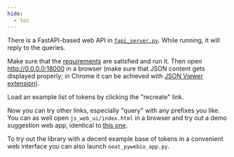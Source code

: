 ```yaml
---
hide:
  - toc
---
```


There is a FastAPI-based web API in [`fapi_server.py`](https://github.com/djfedos/djfedos-search/blob/main/lib_search_sdk.py). While running, it will reply 
to the queries.

Make sure that the [requirements](https://github.com/djfedos/djfedos-search/blob/main/requirements.txt)
are satisfied and run it.
Then open http://0.0.0.0:18000 in a browser (make sure that JSON content gets 
displayed properly; in Chrome it can be achieved with 
[JSON Viewer extension](https://chrome.google.com/webstore/detail/json-viewer/gbmdgpbipfallnflgajpaliibnhdgobh)).

Load an example list of tokens by clicking the "recreate" link.

Now you can try other links, especially "query" with any prefixes you like.
You can as well open `js_web_ui/index.html` in a browser and try out a demo suggestion
web app, identical to [this one](http://yairdar.info:8000).

To try out the library with a decent example base of tokens in a convenient web interface
you can also launch `neat_pywebio_app.py`.
